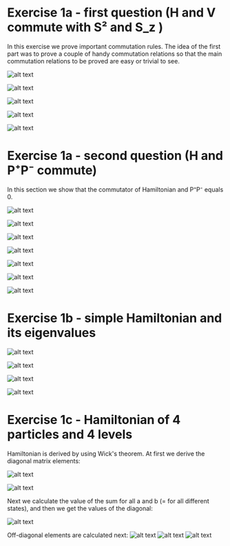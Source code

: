 # Exercise 1a - first question (H and V commute with S² and S_z )

In this exercise we prove important commutation rules. The idea of the first part was to prove a couple of handy commutation relations so that the main commutation relations to be proved are easy or trivial to see. 

![alt text](https://github.com/tikrneva/Talent2017-Group6/blob/master/Part1-Pen-Paper/1a_1.jpg)

![alt text](https://github.com/tikrneva/Talent2017-Group6/blob/master/Part1-Pen-Paper/1a_2.jpg)

![alt text](https://github.com/tikrneva/Talent2017-Group6/blob/master/Part1-Pen-Paper/1a_3.jpg)

![alt text](https://github.com/tikrneva/Talent2017-Group6/blob/master/Part1-Pen-Paper/1a_4.jpg)

![alt text](https://github.com/tikrneva/Talent2017-Group6/blob/master/Part1-Pen-Paper/1a_5.jpg)


# Exercise 1a - second question (H and P⁺P⁻ commute)
In this section we show that the commutator of Hamiltonian and P⁺P⁻ equals 0.

![alt text](https://github.com/tikrneva/Talent2017-Group6/blob/master/Part1-Pen-Paper/1a_6.jpg)

![alt text](https://github.com/tikrneva/Talent2017-Group6/blob/master/Part1-Pen-Paper/1a_7.jpg)

![alt text](https://github.com/tikrneva/Talent2017-Group6/blob/master/Part1-Pen-Paper/1a_8.jpg)

![alt text](https://github.com/tikrneva/Talent2017-Group6/blob/master/Part1-Pen-Paper/1a_9.jpg)

![alt text](https://github.com/tikrneva/Talent2017-Group6/blob/master/Part1-Pen-Paper/1a_10.jpg)

![alt text](https://github.com/tikrneva/Talent2017-Group6/blob/master/Part1-Pen-Paper/1a_11.jpg)

![alt text](https://github.com/tikrneva/Talent2017-Group6/blob/master/Part1-Pen-Paper/1a_11.jpg)


# Exercise 1b - simple Hamiltonian and its eigenvalues

![alt text](https://github.com/tikrneva/Talent2017-Group6/blob/master/Part1-Pen-Paper/1b_1.jpg)

![alt text](https://github.com/tikrneva/Talent2017-Group6/blob/master/Part1-Pen-Paper/1b_2.jpg)

![alt text](https://github.com/tikrneva/Talent2017-Group6/blob/master/Part1-Pen-Paper/1b_3.jpg)

![alt text](https://github.com/tikrneva/Talent2017-Group6/blob/master/Part1-Pen-Paper/1b_4.jpg)

# Exercise 1c - Hamiltonian of 4 particles and 4 levels
Hamiltonian is derived by using Wick's theorem. At first we derive the diagonal matrix elements:

![alt text](https://github.com/tikrneva/Talent2017-Group6/blob/master/Part1-Pen-Paper/1c_1.jpg)

![alt text](https://github.com/tikrneva/Talent2017-Group6/blob/master/Part1-Pen-Paper/1c_2.jpg)

Next we calculate the value of the sum for all a and b (= for all different states), and then we get the values of the diagonal:

![alt text](https://github.com/tikrneva/Talent2017-Group6/blob/master/Part1-Pen-Paper/1c_3.jpg)

Off-diagonal elements are calculated next:
![alt text](https://github.com/tikrneva/Talent2017-Group6/blob/master/Part1-Pen-Paper/1c_4.jpg)
![alt text](https://github.com/tikrneva/Talent2017-Group6/blob/master/Part1-Pen-Paper/1c_5.jpg)
![alt text](https://github.com/tikrneva/Talent2017-Group6/blob/master/Part1-Pen-Paper/1c_6.jpg)
